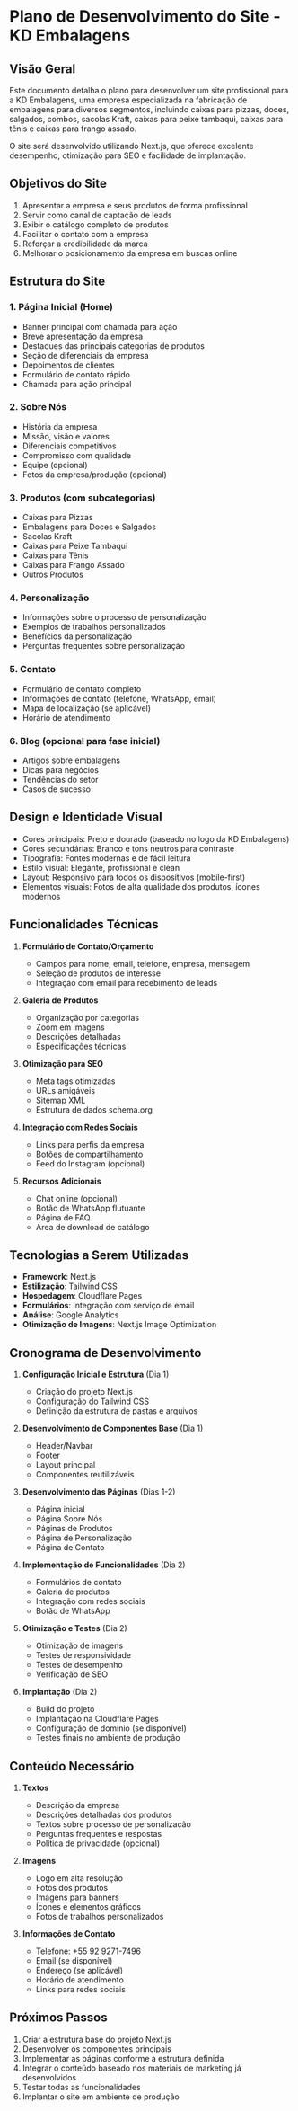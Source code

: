 # Plano de Desenvolvimento do Site - KD Embalagens

## Visão Geral

Este documento detalha o plano para desenvolver um site profissional para a KD Embalagens, uma empresa especializada na fabricação de embalagens para diversos segmentos, incluindo caixas para pizzas, doces, salgados, combos, sacolas Kraft, caixas para peixe tambaqui, caixas para tênis e caixas para frango assado.

O site será desenvolvido utilizando Next.js, que oferece excelente desempenho, otimização para SEO e facilidade de implantação.

## Objetivos do Site

1. Apresentar a empresa e seus produtos de forma profissional
2. Servir como canal de captação de leads
3. Exibir o catálogo completo de produtos
4. Facilitar o contato com a empresa
5. Reforçar a credibilidade da marca
6. Melhorar o posicionamento da empresa em buscas online

## Estrutura do Site

### 1. Página Inicial (Home)
- Banner principal com chamada para ação
- Breve apresentação da empresa
- Destaques das principais categorias de produtos
- Seção de diferenciais da empresa
- Depoimentos de clientes
- Formulário de contato rápido
- Chamada para ação principal

### 2. Sobre Nós
- História da empresa
- Missão, visão e valores
- Diferenciais competitivos
- Compromisso com qualidade
- Equipe (opcional)
- Fotos da empresa/produção (opcional)

### 3. Produtos (com subcategorias)
- Caixas para Pizzas
- Embalagens para Doces e Salgados
- Sacolas Kraft
- Caixas para Peixe Tambaqui
- Caixas para Tênis
- Caixas para Frango Assado
- Outros Produtos

### 4. Personalização
- Informações sobre o processo de personalização
- Exemplos de trabalhos personalizados
- Benefícios da personalização
- Perguntas frequentes sobre personalização

### 5. Contato
- Formulário de contato completo
- Informações de contato (telefone, WhatsApp, email)
- Mapa de localização (se aplicável)
- Horário de atendimento

### 6. Blog (opcional para fase inicial)
- Artigos sobre embalagens
- Dicas para negócios
- Tendências do setor
- Casos de sucesso

## Design e Identidade Visual

- Cores principais: Preto e dourado (baseado no logo da KD Embalagens)
- Cores secundárias: Branco e tons neutros para contraste
- Tipografia: Fontes modernas e de fácil leitura
- Estilo visual: Elegante, profissional e clean
- Layout: Responsivo para todos os dispositivos (mobile-first)
- Elementos visuais: Fotos de alta qualidade dos produtos, ícones modernos

## Funcionalidades Técnicas

1. **Formulário de Contato/Orçamento**
   - Campos para nome, email, telefone, empresa, mensagem
   - Seleção de produtos de interesse
   - Integração com email para recebimento de leads

2. **Galeria de Produtos**
   - Organização por categorias
   - Zoom em imagens
   - Descrições detalhadas
   - Especificações técnicas

3. **Otimização para SEO**
   - Meta tags otimizadas
   - URLs amigáveis
   - Sitemap XML
   - Estrutura de dados schema.org

4. **Integração com Redes Sociais**
   - Links para perfis da empresa
   - Botões de compartilhamento
   - Feed do Instagram (opcional)

5. **Recursos Adicionais**
   - Chat online (opcional)
   - Botão de WhatsApp flutuante
   - Página de FAQ
   - Área de download de catálogo

## Tecnologias a Serem Utilizadas

- **Framework**: Next.js
- **Estilização**: Tailwind CSS
- **Hospedagem**: Cloudflare Pages
- **Formulários**: Integração com serviço de email
- **Análise**: Google Analytics
- **Otimização de Imagens**: Next.js Image Optimization

## Cronograma de Desenvolvimento

1. **Configuração Inicial e Estrutura** (Dia 1)
   - Criação do projeto Next.js
   - Configuração do Tailwind CSS
   - Definição da estrutura de pastas e arquivos

2. **Desenvolvimento de Componentes Base** (Dia 1)
   - Header/Navbar
   - Footer
   - Layout principal
   - Componentes reutilizáveis

3. **Desenvolvimento das Páginas** (Dias 1-2)
   - Página inicial
   - Página Sobre Nós
   - Páginas de Produtos
   - Página de Personalização
   - Página de Contato

4. **Implementação de Funcionalidades** (Dia 2)
   - Formulários de contato
   - Galeria de produtos
   - Integração com redes sociais
   - Botão de WhatsApp

5. **Otimização e Testes** (Dia 2)
   - Otimização de imagens
   - Testes de responsividade
   - Testes de desempenho
   - Verificação de SEO

6. **Implantação** (Dia 2)
   - Build do projeto
   - Implantação na Cloudflare Pages
   - Configuração de domínio (se disponível)
   - Testes finais no ambiente de produção

## Conteúdo Necessário

1. **Textos**
   - Descrição da empresa
   - Descrições detalhadas dos produtos
   - Textos sobre processo de personalização
   - Perguntas frequentes e respostas
   - Política de privacidade (opcional)

2. **Imagens**
   - Logo em alta resolução
   - Fotos dos produtos
   - Imagens para banners
   - Ícones e elementos gráficos
   - Fotos de trabalhos personalizados

3. **Informações de Contato**
   - Telefone: +55 92 9271-7496
   - Email (se disponível)
   - Endereço (se aplicável)
   - Horário de atendimento
   - Links para redes sociais

## Próximos Passos

1. Criar a estrutura base do projeto Next.js
2. Desenvolver os componentes principais
3. Implementar as páginas conforme a estrutura definida
4. Integrar o conteúdo baseado nos materiais de marketing já desenvolvidos
5. Testar todas as funcionalidades
6. Implantar o site em ambiente de produção

